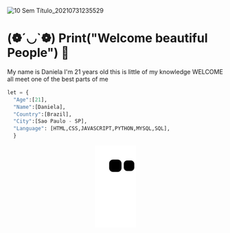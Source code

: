 ![10 Sem Título_20210731235529](https://user-images.githubusercontent.com/81580725/127784625-7ece538c-b63f-4d31-883b-8e9d9de2cd20.png)
#  (❁´◡`❁) Print("Welcome beautiful People") 🦁


My name is Daniela
 I'm 21 years old
this is little of my knowledge
WELCOME all meet one of the best parts of me



```python
let = {
  "Age":[21],
  "Name":[Daniela],
  "Country":[Brazil],
  "City":[Sao Paulo - SP],
  "Language": [HTML,CSS,JAVASCRIPT,PYTHON,MYSQL,SQL],
  }
```

 
<div align="center">
  
  ![Snake animation](https://github.com/Danizinh/Danizinh/blob/output/github-contribution-grid-snake.svg)
  
</div>



